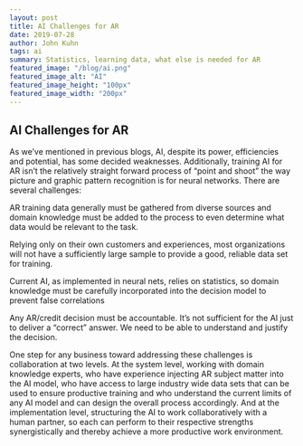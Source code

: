 ```yaml
---
layout: post
title: AI Challenges for AR 
date: 2019-07-28
author: John Kuhn
tags: ai
summary: Statistics, learning data, what else is needed for AR
featured_image: "/blog/ai.png"
featured_image_alt: "AI"
featured_image_height: "100px"
featured_image_width: "200px"
---
```

##  AI Challenges for AR 

As we’ve mentioned in previous blogs, AI, despite its power, efficiencies and potential, has some decided weaknesses.  Additionally, training AI for AR isn’t the relatively straight forward process of “point and shoot” the way picture and graphic pattern recognition is for neural networks.  There are several challenges: 

AR training data generally must be gathered from diverse sources and domain knowledge must be added to the process to even determine what data would be relevant to the task.  

Relying only on their own customers and experiences, most organizations will not have a sufficiently large sample to provide a good, reliable data set for training. 

Current AI, as implemented in neural nets, relies on statistics, so domain knowledge must be carefully incorporated into the decision model to prevent false correlations 

Any AR/credit decision must be accountable.  It’s not sufficient for the AI just to deliver a “correct” answer.  We need to be able to understand and justify the decision. 

One step for any business toward addressing these challenges is collaboration at two levels.   At the system level, working with domain knowledge experts, who have experience injecting AR subject matter into the AI model, who have access to large industry wide data sets that can be used to ensure productive training and who understand the current limits of any AI model and can design the overall process accordingly.  And at the implementation level, structuring the AI to work collaboratively with a human partner, so each can perform to their respective strengths synergistically and thereby achieve a more productive work environment.   

 

 

 

 

 